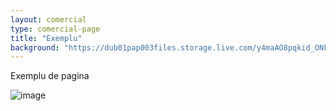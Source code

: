 ```yaml
---
layout: comercial
type: comercial-page
title: "Exemplu"
background: "https://dub01pap003files.storage.live.com/y4maAO8pqkid_ONF52GEya8fILENCbLqsbXQ_k07QtHRCiukCNCKbqFpAjN4LbTFcBUvPtiARtjPEmIysvyTXOsV4H40swQvn_oFScvhG3jlq55wdIAKRvgCSfiPJRCsF_PuZKKPUOCcGn4Okm8A2vEvHu6wJ7qmIUfC6KQu4xnaOELtD2eTrAyDi3k1oAW3j55?width=2000&height=1335&cropmode=none"
---
```


Exemplu de pagina

![image](https://dub01pap003files.storage.live.com/y4maAO8pqkid_ONF52GEya8fILENCbLqsbXQ_k07QtHRCiukCNCKbqFpAjN4LbTFcBUvPtiARtjPEmIysvyTXOsV4H40swQvn_oFScvhG3jlq55wdIAKRvgCSfiPJRCsF_PuZKKPUOCcGn4Okm8A2vEvHu6wJ7qmIUfC6KQu4xnaOELtD2eTrAyDi3k1oAW3j55?width=2000&height=1335&cropmode=none)

